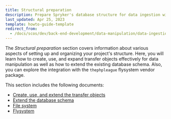 ```yaml
---
title: Structural preparation
description: Prepare Spryker's database structure for data ingestion with essential structural setups. Learn best practices for schema adjustments and data compatibility.
last_updated: Apr 25, 2023
template: howto-guide-template
redirect_from:
  - /docs/scos/dev/back-end-development/data-manipulation/data-ingestion/structural-preparations/structural-preparations.html
---
```


The *Structural preparation* section covers information about various aspects of setting up and organizing your project's structure. Here, you will learn how to create, use, and expand transfer objects effectively for data manipulation as well as how to extend the existing database schema. Also, you can explore the integration with the `thephpleague` flysystem vendor package.

This section includes the following documents:
- [Create, use, and extend the transfer objects](/docs/dg/dev/backend-development/data-manipulation/data-ingestion/structural-preparations/create-use-and-extend-the-transfer-objects.html)
- [Extend the database schema](/docs/dg/dev/backend-development/data-manipulation/data-ingestion/structural-preparations/extend-the-database-schema.html)
- [File system](/docs/dg/dev/backend-development/data-manipulation/data-ingestion/structural-preparations/file-system.html)
- [Flysystem](/docs/dg/dev/backend-development/data-manipulation/data-ingestion/structural-preparations/flysystem.html)
